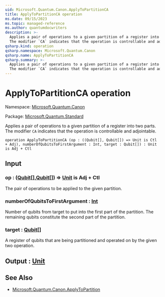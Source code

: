 ```yaml
---
uid: Microsoft.Quantum.Canon.ApplyToPartitionCA
title: ApplyToPartitionCA operation
ms.date: 09/15/2023
ms.topic: managed-reference
ms.author: quantumdocwriters
description: >-
  Applies a pair of operations to a given partition of a register into two parts.
  The modifier `CA` indicates that the operation is controllable and adjointable.
qsharp.kind: operation
qsharp.namespace: Microsoft.Quantum.Canon
qsharp.name: ApplyToPartitionCA
qsharp.summary: >-
  Applies a pair of operations to a given partition of a register into two parts.
  The modifier `CA` indicates that the operation is controllable and adjointable.
---
```


# ApplyToPartitionCA operation

Namespace: [Microsoft.Quantum.Canon](xref:Microsoft.Quantum.Canon)

Package: [Microsoft.Quantum.Standard](https://nuget.org/packages/Microsoft.Quantum.Standard)


Applies a pair of operations to a given partition of a register into two parts.The modifier `CA` indicates that the operation is controllable and adjointable.

```qsharp
operation ApplyToPartitionCA (op : ((Qubit[], Qubit[]) => Unit is Ctl + Adj), numberOfQubitsToFirstArgument : Int, target : Qubit[]) : Unit is Adj + Ctl
```


## Input

### op : ([Qubit](xref:microsoft.quantum.qsharp.valueliterals#qubit-literals)[],[Qubit](xref:microsoft.quantum.qsharp.valueliterals#qubit-literals)[]) => [Unit](xref:microsoft.quantum.qsharp.valueliterals#unit-literal)  is Adj + Ctl

The pair of operations to be applied to the given partition.


### numberOfQubitsToFirstArgument : [Int](xref:microsoft.quantum.qsharp.valueliterals#int-literals)

Number of qubits from target to put into the first part of the partition.The remaining qubits constitute the second part of the partition.


### target : [Qubit](xref:microsoft.quantum.qsharp.valueliterals#qubit-literals)[]

A register of qubits that are being partitioned and operated on by thegiven two operation.



## Output : [Unit](xref:microsoft.quantum.qsharp.valueliterals#unit-literal)



## See Also

- [Microsoft.Quantum.Canon.ApplyToPartition](xref:Microsoft.Quantum.Canon.ApplyToPartition)